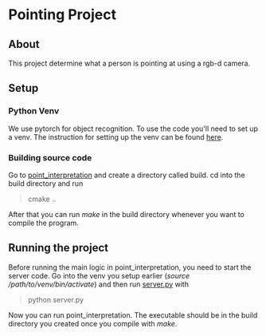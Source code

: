 # Pointing Project

## About
This project determine what a person is pointing at using a rgb-d camera.  

## Setup
### Python Venv
We use pytorch for object recognition.  To use the code you'll need to set up a venv.  The instruction for setting up the venv can be found [here](https://github.com/marikamurphy/pointing/blob/master/other/objectDetection/README.md).  
### Building source code
Go to [point_interpretation](https://github.com/marikamurphy/pointing/tree/master/src/point_interpretation) and create a directory called build.  cd into the build directory and run 
> cmake ..  
 
After that you can run *make* in the build directory whenever you want to compile the program.

## Running the project
Before running the main logic in point_interpretation, you need to start the server code.  Go into the venv you setup earlier (*source /path/to/venv/bin/activate*) and then run [server.py](https://github.com/marikamurphy/pointing/blob/master/other/objectDetection/server.py) with 
> python server.py  

Now you can run point_interpretation.  The executable should be in the build directory you created once you compile with *make*.

